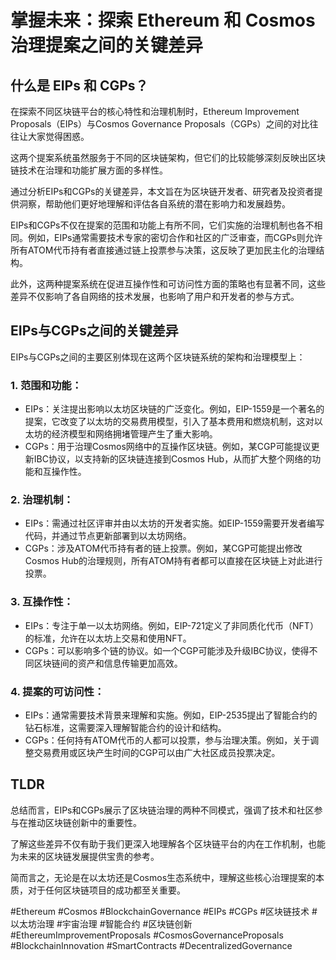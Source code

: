 # 掌握未来：探索 Ethereum 和 Cosmos 治理提案之间的关键差异

## 什么是 EIPs 和 CGPs？
在探索不同区块链平台的核心特性和治理机制时，Ethereum Improvement Proposals（EIPs）与Cosmos Governance Proposals（CGPs）之间的对比往往让大家觉得困惑。

这两个提案系统虽然服务于不同的区块链架构，但它们的比较能够深刻反映出区块链技术在治理和功能扩展方面的多样性。

通过分析EIPs和CGPs的关键差异，本文旨在为区块链开发者、研究者及投资者提供洞察，帮助他们更好地理解和评估各自系统的潜在影响力和发展趋势。

EIPs和CGPs不仅在提案的范围和功能上有所不同，它们实施的治理机制也各不相同。例如，EIPs通常需要技术专家的密切合作和社区的广泛审查，而CGPs则允许所有ATOM代币持有者直接通过链上投票参与决策，这反映了更加民主化的治理结构。

此外，这两种提案系统在促进互操作性和可访问性方面的策略也有显著不同，这些差异不仅影响了各自网络的技术发展，也影响了用户和开发者的参与方式。


## EIPs与CGPs之间的关键差异

EIPs与CGPs之间的主要区别体现在这两个区块链系统的架构和治理模型上：

### 1. 范围和功能：
- EIPs：关注提出影响以太坊区块链的广泛变化。例如，EIP-1559是一个著名的提案，它改变了以太坊的交易费用模型，引入了基本费用和燃烧机制，这对以太坊的经济模型和网络拥堵管理产生了重大影响。
- CGPs：用于治理Cosmos网络中的互操作区块链。例如，某CGP可能提议更新IBC协议，以支持新的区块链连接到Cosmos Hub，从而扩大整个网络的功能和互操作性。

### 2. 治理机制：
- EIPs：需通过社区评审并由以太坊的开发者实施。如EIP-1559需要开发者编写代码，并通过节点更新部署到以太坊网络。
- CGPs：涉及ATOM代币持有者的链上投票。例如，某CGP可能提出修改Cosmos Hub的治理规则，所有ATOM持有者都可以直接在区块链上对此进行投票。

### 3. 互操作性：
- EIPs：专注于单一以太坊网络。例如，EIP-721定义了非同质化代币（NFT）的标准，允许在以太坊上交易和使用NFT。
- CGPs：可以影响多个链的协议。如一个CGP可能涉及升级IBC协议，使得不同区块链间的资产和信息传输更加高效。

### 4. 提案的可访问性：
- EIPs：通常需要技术背景来理解和实施。例如，EIP-2535提出了智能合约的钻石标准，这需要深入理解智能合约的设计和结构。
- CGPs：任何持有ATOM代币的人都可以投票，参与治理决策。例如，关于调整交易费用或区块产生时间的CGP可以由广大社区成员投票决定。

## TLDR
总结而言，EIPs和CGPs展示了区块链治理的两种不同模式，强调了技术和社区参与在推动区块链创新中的重要性。

了解这些差异不仅有助于我们更深入地理解各个区块链平台的内在工作机制，也能为未来的区块链发展提供宝贵的参考。

简而言之，无论是在以太坊还是Cosmos生态系统中，理解这些核心治理提案的本质，对于任何区块链项目的成功都至关重要。

#Ethereum #Cosmos #BlockchainGovernance #EIPs #CGPs #区块链技术 #以太坊治理 #宇宙治理 #智能合约 #区块链创新 #EthereumImprovementProposals #CosmosGovernanceProposals #BlockchainInnovation #SmartContracts #DecentralizedGovernance
